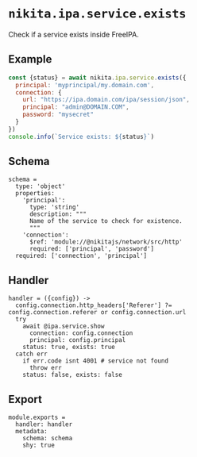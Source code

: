 
# `nikita.ipa.service.exists`

Check if a service exists inside FreeIPA.

## Example

```js
const {status} = await nikita.ipa.service.exists({
  principal: 'myprincipal/my.domain.com',
  connection: {
    url: "https://ipa.domain.com/ipa/session/json",
    principal: "admin@DOMAIN.COM",
    password: "mysecret"
  }
})
console.info(`Service exists: ${status}`)
```

## Schema

    schema =
      type: 'object'
      properties:
        'principal':
          type: 'string'
          description: """
          Name of the service to check for existence.
          """
        'connection':
          $ref: 'module://@nikitajs/network/src/http'
          required: ['principal', 'password']
      required: ['connection', 'principal']


## Handler

    handler = ({config}) ->
      config.connection.http_headers['Referer'] ?= config.connection.referer or config.connection.url
      try
        await @ipa.service.show
          connection: config.connection
          principal: config.principal
        status: true, exists: true
      catch err
        if err.code isnt 4001 # service not found
          throw err
        status: false, exists: false
      

## Export

    module.exports =
      handler: handler
      metadata:
        schema: schema
        shy: true
